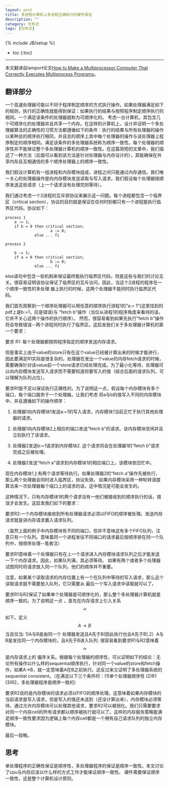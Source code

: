 ```yaml
---
layout: post
title: 多进程计算机上多进程正确执行的硬件保证
description: ""
category: 分布式
tags: [分布式]
---
```

{% include JB/setup %}

* toc
{:toc}

<hr />

本文翻译自lamport论文[How to Make a Multiprocessor Computer That Correctly Executes Multiprocess Programs][0]。

## 翻译部分

一个高速处理器可能以不同于程序制定顺序的方式执行操作。如果处理器满足如下的规则，执行的正确性就能得到保证：如果执行的结果与按照程序制定顺序执行的相同。一个满足该条件的处理器就称为可顺序化的。
考虑一台计算机，其包含几个可顺序化的处理器并且共享一个内存。在这样的计算机上，设计并证明一个多处理器算法的正确性的习惯方法都遵循如下的条件：执行的结果与所有处理器的操作以某种总的顺序执行相同，并且总的顺序上其中每个处理器的操作与该处理器上程序制定的顺序相同。满足该条件的多处理器系统称为顺序一致性。每个处理器的顺序性并不能保证整个多处理器计算机的顺序一致性。在这篇简短的文章中，我们描述了一种方法（后面可以看到该方法是针对处理器与内存设计的），其能确保在共享内存且互相通信的多个顺序处理器上的顺序一致性。

我们假设计算机有一组进程和内存模块组成，进程之间只能通过内存通信。我们唯一关心的处理器操作是向内存模块发送读取与写入请求。我们假设每个处理器按顺序发送这些请求（上一个请求没有处理完则等待）。

我们通过考虑一个2进程的互斥锁协议来展示这一问题。每个进程都包含一个临界区（critical section），协议的目的就是保证在任何时刻都只有一个进程能执行临界区代码。协议如下：

```
process 1
	a := 1;
	if b = 0 then critical section;
					a := 0;
			 else ... fi

process 2

	b := 1;
	if a = 0 then critical section;
					b := 0;
			 else ... fi
```

else语句中包含一些机制来保证最终能执行临界区代码，但是这些与我们的讨论无关。很容易证明该协议保证了临界区的互斥访问。因此，当这个2进程的程序在一个顺序一致性的多处理
器上执行的时候，这两个处理器不能同时执行临界区代码。

我们首先观察到一个顺序处理器可以用任意的顺序执行进程1的“a:= 1”(这里找到的pdf上是b:=1，应是错误)与 “fetch b"操作（当仅从进程1的程序角度来看待的话，它并不关心这两个操作的执行顺序）。
然而，很容易看到如果先执行"fetch b"操作将会导致错误--两个进程同时执行了临界区。这启发我们关于多处理器计算机的第一个要求：

要求 R1: 每个处理器都按照程序指定的顺序发送内存请求。

但是事实上由于value的store只有在这个value已经被计算出来的时候才能进行，因此要满足R1实际是很复杂的。处理器在发出一个value的内存fetch请求的时候，需要确保针对该value前一个store请求已经处理完成。为了最小化等待，处理器可以向内存模块发送写入请求而不需要知道将要写入的值（结合后面的请求队列，可以理解为队列占位）。

要求R1是不足以保证执行正确性的。为了说明这一点，假设每个内存模块有多个端口，每个端口服务于一个处理器。让我们考虑
将a与b的值写入不同的内存模块中，并且遵循如下的操作顺序：

1. 处理器1向内存模块1发送a:=1的写入请求。内存模块1当前正忙于执行其他处理器的请求。

2. 处理器1向内存模块2上相应的端口发送“fetch b”的请求。该内存模块空闲并且立刻执行了该请求。

3. 处理器2发送b:=1请求到内存模块2. 这个请求将会在处理器1的“fetch b”请求完成之后被处理。

4. 处理器2发送“fetch a”请求到内存模块1的相应端口上。该模块依旧忙中。

现在内存模块1上有两个请求等待执行。如果处理器2的“fetch a”操作先被执行，那么两个处理器会同时进入临界区，协议失效。
如果内存模块采用一种轮转调度算法来一次处理器每个端口上的请求的话，这中情况是可能会发生的。

这种情况下，只有内存模块1的两个请求没有一他们被接收到的顺序执行的话，错误才会发生。这启发我们如下的要求：

要求R2:一个内存模块接收到所有处理器请求必须以FIFO的顺序被处理。发送内存请求就是讲内存请求置入请求队列。

（虽然上面的例子中内存模块有不同的端口，但并不意味这有多个FIFO队列，注意只有一个队列。意味着同一个进程发往不同端口的请求最后按顺序排在同一个队列中，按顺序处理--笔者注）

要求R1意味着一个处理器只有在上一个请求进入内存模块请求队列之后才能发送一下个内存请求。因此，如果队列满，其必须等待。
如果有两个或者多个处理器试图同时将请求放入同一个队列，他们的顺序并不重要。

注意，如果某个读取请求的内存位置上有一个在队列中等待的写入请求，那么这个读取请求就不需要放入队列，它只需要从
最后一个写入请求中读取就可以了。

要求R1与R2保证了如果单个处理器是可顺序化的，那么整个多处理器计算机就是顺序一致的。为了说明这一点
，首先在内存请求上引入关系$$\rightarrow$$如下。定义$$A \rightarrow B$$当且仅当: 1)A与B是由同一个
处理器发送且A先于B(因此执行也会A先于B),2）A与B是发往同一个内存模块的，且A先于B进入队列. 很容易看到要求R1与R2意味着$$\rightarrow$$是内存请求上的
偏序关系。根据每个处理器的顺序性，可以证明如下的结论：无论所有操作以什么样的sequential顺序执行，针对同一个value的store和fetch操作，如果A->B，就一定意味着A在B之前执行。这反过来又证明了多处理器系统的sequential consistent。（在满足以下三个条件时：(1)单个处理器顺序性 (2)R1 (3)R2，多处理器程序是顺序一致的）

要求R2说的是内存模块的请求必须以FIFO的顺序处理。这意味着如果内存模块的当前请求是写入请求，但是写入的值还未送到（还没计算出来），内存模块必须等待。通过允许内存模块可以处理其他请求，要求R2可以被弱化。我们只需要要求对同一个内存cell的所有请求都以顺序被执行就可以了。这样的内存服务策略能满足顺序一致性要求因为逻辑上每个内存cell都是一个拥有自己请求队列的独立内存模块。

最后一段略。


## 思考

单处理程序的正确性保证是顺序性，多处理器程序的保证是顺序一致性。本文讨论了cpu与内存应该以什么样的方式工作才能保证顺序一致性。
硬件需要保证顺序一致性，这是整个计算机设计原则。

[0]:http://lamport.azurewebsites.net/pubs/pubs.html#multis